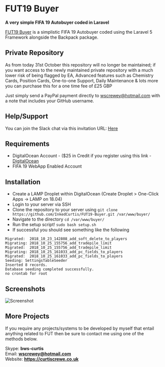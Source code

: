 # FUT19 Buyer

**A very simple FIFA 19 Autobuyer coded in Laravel**

[FUT19 Buyer](https://github.com/InkedCurtis/FUT19-Buyer) is a simplistic FIFA 19 Autobuyer coded using the Laravel 5 Framework alongside the Backpack package.

## Private Repository

As from today 31st October this repository will no longer be maintained; if you want access to the newly maintained private repository with a much lower risk of being flagged by EA, Advanced features such as Chemistry Cards, Position Cards, One-to-one Support, Daily Maintenance & lots more you can purchase this for a one time fee of £25 GBP

Just simply send a PayPal payment directly to wscrewey@hotmail.com with a note that includes your GitHub username.

## Help/Support

You can join the Slack chat via this invitation URL: [Here](https://join.slack.com/t/fut19buyer/shared_invite/enQtNTA5Mjg1ODUyMzcwLTc3Y2FhYWRhM2Q1ZGMwMGU4ZjNmMmQwYmFjY2RhMjJjYWQ1YzE3M2NiMzUwZDgwNzY5MDcwYzY4ODM4MTUzMDQ)

## Requirements

* DigitalOcean Account - ($25 in Credit if you register using this link - [DigitalOcean](https://m.do.co/c/96b227b93ca5)
* FIFA 19 WebApp Enabled Account

## Installation

* Create a LAMP Droplet within DigitalOcean (Create Droplet > One-Click Apps -> LAMP on 18.04)
* Login to your server via SSH
* Clone the repository to your server using `git clone https://github.com/InkedCurtis/FUT19-Buyer.git /var/www/buyer/`
* Navigate to the directory `cd /var/www/buyer/`
* Run the setup script! `sudo bash setup.sh`
* If successful you should see something like the following
```
Migrated:  2018_10_23_142808_add_soft_delete_to_players
Migrating: 2018_10_25_155756_add_tradepile_limit
Migrated:  2018_10_25_155756_add_tradepile_limit
Migrating: 2018_10_25_161033_add_pc_fields_to_players
Migrated:  2018_10_25_161033_add_pc_fields_to_players
Seeding: SettingsTableSeeder
Inserted 8 records.
Database seeding completed successfully.
no crontab for root
```

## Screenshots

![Screenshot](https://i.imgur.com/4kBLiIp.png)

## More Projects
If you require any projects/systems to be developed by myself that entail anything related to FUT then be sure to contact me using one of the methods below.

Skype: <strong>bws-curtis</strong><br/>
Email: <strong>wscrewey@hotmail.com</strong><br/>
Website: <strong>https://curtiscrewe.co.uk</strong>
